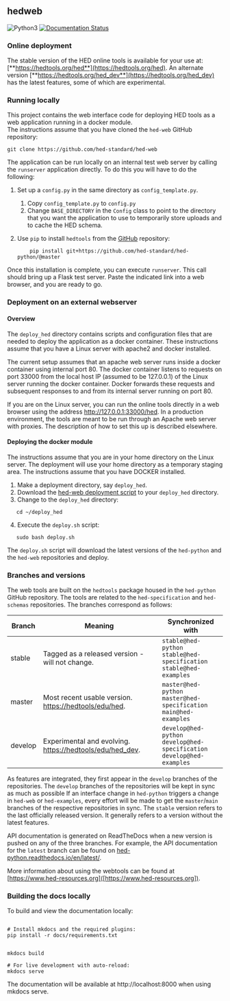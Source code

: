 ## hedweb
![Python3](https://img.shields.io/badge/python->=3.10-blue.svg)
[![Documentation Status](https://readthedocs.org/projects/hed-web/badge/?version=latest)](https://hed-web.readthedocs.io/en/latest/?badge=latest)

### Online deployment
The stable version of the HED online tools is available for your use at:
[**https://hedtools.org/hed**](https://hedtools.org/hed).
An alternate version [**https://hedtools.org/hed_dev**](https://hedtools.org/hed_dev)
has the latest features, some of which are experimental.


### Running locally

This project contains the web interface code for deploying HED tools as a web application running in a docker module.   
The instructions assume that you have cloned the 
`hed-web` GitHub repository:

```
git clone https://github.com/hed-standard/hed-web
```

The application can be run locally on an internal test web server by calling 
the `runserver` application directly.
To do this you will have to do the following:

1. Set up a `config.py` in the same directory as `config_template.py`. 
   1.  Copy `config_template.py` to `config.py`
   2.  Change `BASE_DIRECTORY` in the `Config` class to point to the directory that
       you want the application to use to temporarily store uploads and to cache the
       HED schema.
2. Use `pip` to install `hedtools` from the 
[GitHub](https://github.com/hed-standard/hed-python) repository:

   ```
       pip install git+https://github.com/hed-standard/hed-python/@master
   ```

Once this installation is complete, you can execute `runserver`.
This call should bring up a Flask test server.
Paste the indicated link into a web browser, and you are ready to go.

### Deployment on an external webserver

#### Overview
The `deploy_hed` directory contains scripts and configuration files that are needed
to deploy the application as a docker container.
These instructions assume that you have a Linux server with apache2 and docker installed.  

The current setup assumes that an apache web server runs inside a docker container
using internal port 80.
The docker container listens to requests on port 33000 from the local host IP
(assumed to be 127.0.0.1) of the Linux server running the docker container.
Docker forwards these requests and subsequent responses to and from its
internal server running on port 80.

If you are on the Linux server, you can run the online tools directly in a web 
browser using the address http://127.0.0.1:33000/hed.
In a production environment, the tools are meant to be run through an Apache web server with proxies.
The description of how to set this up is described elsewhere.

#### Deploying the docker module

The instructions assume that you are in your home directory on the Linux server.
The deployment will use your home directory as a temporary staging area.
The instructions assume that you have DOCKER installed.

1. Make a deployment directory, say `deploy_hed`.
2. Download the
[hed-web deployment script](https://raw.githubusercontent.com/hed-standard/hed-web/master/deploy_hed/deploy.sh)
to your `deploy_hed` directory.
3. Change to the `deploy_hed` directory:

```  
   cd ~/deploy_hed
```
4. Execute the `deploy.sh` script:

```  
   sudo bash deploy.sh
```

The `deploy.sh` script will download the latest versions of the `hed-python`
and the `hed-web` repositories and deploy.

### Branches and versions

The web tools are built on the `hedtools` package housed in the `hed-python`
GitHub repository.
The tools are related to the `hed-specification` and `hed-schemas` repositories.
The branches correspond as follows:

| Branch |  Meaning | Synchronized with |
| ------ | -------- | ------------------ |
| stable | Tagged as a released version - will not change. | `stable@hed-python`<br/>`stable@hed-specification`<br/>`stable@hed-examples` |
| master | Most recent usable version.<br/>[https://hedtools/edu/hed](https://hedtools/edu/hed). | `master@hed-python`<br/>`master@hed-specification`<br/>`main@hed-examples` |
| develop | Experimental and evolving.<br/>[https://hedtools/edu/hed_dev](https://hedtools/edu/hed_dev). | `develop@hed-python`<br/>`develop@hed-specification`<br/>`develop@hed-examples` |

As features are integrated, they first appear in the `develop` branches of the
repositories.
The `develop` branches of the repositories will be kept in sync as much as possible
If an interface change in `hed-python` triggers a change in `hed-web` or `hed-examples`,
every effort will be made to get the `master`/`main` branches of the respective repositories in
sync.
The `stable` version refers to the last officially released version.
It generally refers to a version without the latest features.

API documentation is generated on ReadTheDocs when a new version is
pushed on any of the three branches. For example, the API documentation for the
`latest` branch can be found on [hed-python.readthedocs.io/en/latest/](hed-python.readthedocs.io/en/latest/). 

More information about using the webtools can be found at [https://www.hed-resources.org]([https://www.hed-resources.org]).

### Building the docs locally

To build and view the documentation locally:

```code

# Install mkdocs and the required plugins:
pip install -r docs/requirements.txt


mkdocs build

# For live development with auto-reload:
mkdocs serve
```
The documentation will be available at http://localhost:8000 when using mkdocs serve.